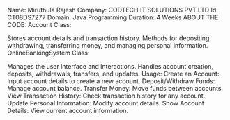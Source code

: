 Name: Miruthula Rajesh Company: CODTECH IT SOLUTIONS PVT.LTD Id: CT08DS7277 Domain: Java Programming Duration: 4 Weeks
ABOUT THE CODE:
Account Class:

Stores account details and transaction history.
Methods for depositing, withdrawing, transferring money, and managing personal information.
OnlineBankingSystem Class:

Manages the user interface and interactions.
Handles account creation, deposits, withdrawals, transfers, and updates.
Usage:
Create an Account: Input account details to create a new account.
Deposit/Withdraw Funds: Manage account balance.
Transfer Money: Move funds between accounts.
View Transaction History: Check transaction history for any account.
Update Personal Information: Modify account details.
Show Account Details: View current account information.
